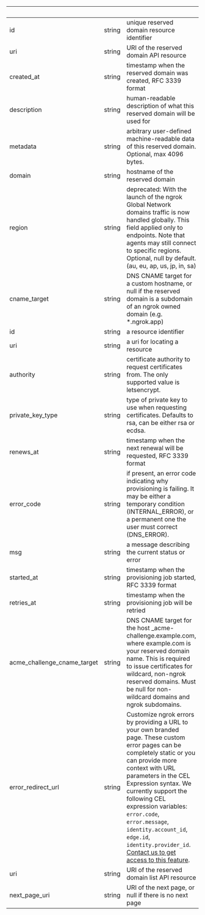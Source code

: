 <!-- Code generated for API Clients. DO NOT EDIT. -->

| &nbsp;                      | &nbsp; | &nbsp;                                                                                                                                                                                                                                                                                                                                                                                                                                                                  |
| --------------------------- | ------ | ----------------------------------------------------------------------------------------------------------------------------------------------------------------------------------------------------------------------------------------------------------------------------------------------------------------------------------------------------------------------------------------------------------------------------------------------------------------------- |
| id                          | string | unique reserved domain resource identifier                                                                                                                                                                                                                                                                                                                                                                                                                              |
| uri                         | string | URI of the reserved domain API resource                                                                                                                                                                                                                                                                                                                                                                                                                                 |
| created_at                  | string | timestamp when the reserved domain was created, RFC 3339 format                                                                                                                                                                                                                                                                                                                                                                                                         |
| description                 | string | human-readable description of what this reserved domain will be used for                                                                                                                                                                                                                                                                                                                                                                                                |
| metadata                    | string | arbitrary user-defined machine-readable data of this reserved domain. Optional, max 4096 bytes.                                                                                                                                                                                                                                                                                                                                                                         |
| domain                      | string | hostname of the reserved domain                                                                                                                                                                                                                                                                                                                                                                                                                                         |
| region                      | string | deprecated: With the launch of the ngrok Global Network domains traffic is now handled globally. This field applied only to endpoints. Note that agents may still connect to specific regions. Optional, null by default. (au, eu, ap, us, jp, in, sa)                                                                                                                                                                                                                  |
| cname_target                | string | DNS CNAME target for a custom hostname, or null if the reserved domain is a subdomain of an ngrok owned domain (e.g. \*.ngrok.app)                                                                                                                                                                                                                                                                                                                                      |
| id                          | string | a resource identifier                                                                                                                                                                                                                                                                                                                                                                                                                                                   |
| uri                         | string | a uri for locating a resource                                                                                                                                                                                                                                                                                                                                                                                                                                           |
| authority                   | string | certificate authority to request certificates from. The only supported value is letsencrypt.                                                                                                                                                                                                                                                                                                                                                                            |
| private_key_type            | string | type of private key to use when requesting certificates. Defaults to rsa, can be either rsa or ecdsa.                                                                                                                                                                                                                                                                                                                                                                   |
| renews_at                   | string | timestamp when the next renewal will be requested, RFC 3339 format                                                                                                                                                                                                                                                                                                                                                                                                      |
| error_code                  | string | if present, an error code indicating why provisioning is failing. It may be either a temporary condition (INTERNAL_ERROR), or a permanent one the user must correct (DNS_ERROR).                                                                                                                                                                                                                                                                                        |
| msg                         | string | a message describing the current status or error                                                                                                                                                                                                                                                                                                                                                                                                                        |
| started_at                  | string | timestamp when the provisioning job started, RFC 3339 format                                                                                                                                                                                                                                                                                                                                                                                                            |
| retries_at                  | string | timestamp when the provisioning job will be retried                                                                                                                                                                                                                                                                                                                                                                                                                     |
| acme_challenge_cname_target | string | DNS CNAME target for the host \_acme-challenge.example.com, where example.com is your reserved domain name. This is required to issue certificates for wildcard, non-ngrok reserved domains. Must be null for non-wildcard domains and ngrok subdomains.                                                                                                                                                                                                                |
| error_redirect_url          | string | Customize ngrok errors by providing a URL to your own branded page. These custom error pages can be completely static or you can provide more context with URL parameters in the CEL Expression syntax. We currently support the following CEL expression variables: `error.code`, `error.message`, `identity.account_id`, `edge.id`, `identity.provider_id`. [Contact us to get access to this feature](https://ngrok.com/enterprise/contact?ref=pricing-prod-custom). |
| uri                         | string | URI of the reserved domain list API resource                                                                                                                                                                                                                                                                                                                                                                                                                            |
| next_page_uri               | string | URI of the next page, or null if there is no next page                                                                                                                                                                                                                                                                                                                                                                                                                  |
